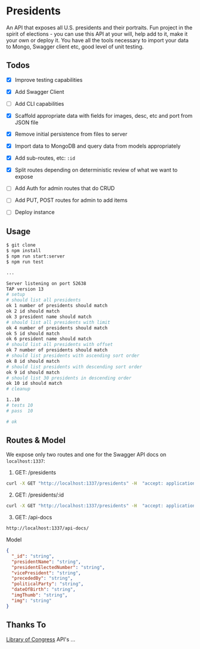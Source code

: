 # Presidents

An API that exposes all U.S. presidents and their portraits. Fun project in the spirit of elections - you can use this API at your will, help add to it, make it your 
own or deploy it. You have all the tools necessary to import your data to Mongo, Swagger client etc, good level of unit testing.

## Todos

- [x] Improve testing capabilities
- [x] Add Swagger Client
- [ ] Add CLI capabilities
- [x] Scaffold appropriate data with fields for images, desc, etc and port from JSON file
- [x] Remove initial persistence from files to server
- [x] Import data to MongoDB and query data from models appropriately
- [x] Add sub-routes, etc: `:id`
- [x] Split routes depending on deterministic review of what we want to expose
- [ ] Add Auth for admin routes that do CRUD
- [ ] Add PUT, POST routes for admin to add items
- [ ] Deploy instance


## Usage

```bash
$ git clone
$ npm install
$ npm run start:server
$ npm run test

...

Server listening on port 52638
TAP version 13
# setup
# should list all presidents
ok 1 number of presidents should match
ok 2 id should match
ok 3 president name should match
# should list all presidents with limit
ok 4 number of presidents should match
ok 5 id should match
ok 6 president name should match
# should list all presidents with offset
ok 7 number of presidents should match
# should list presidents with ascending sort order
ok 8 id should match
# should list presidents with descending sort order
ok 9 id should match
# should list 30 presidents in descending order
ok 10 id should match
# cleanup

1..10
# tests 10
# pass  10

# ok

```

## Routes & Model

We expose only two routes and one for the Swagger API docs on `localhost:1337`:

1. GET: /presidents
```bash
curl -X GET "http://localhost:1337/presidents" -H  "accept: application/json"
```

2. GET: /presidents/:id
```bash
curl -X GET "http://localhost:1337/presidents" -H  "accept: application/json"
```

3. GET: /api-docs
```html
http://localhost:1337/api-docs/
```

Model
```json
{
  "_id": "string",
  "presidentName": "string",
  "presidentElectedNumber": "string",
  "vicePresident": "string",
  "precededBy": "string",
  "politicalParty": "string",
  "dateOfBirth": "string",
  "imgThumb": "string",
  "img": "string"
}
```

## Thanks To

[Library of Congress](https://www.loc.gov/free-to-use/) API's ...
